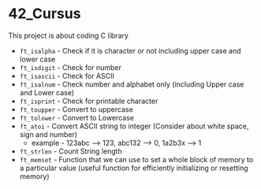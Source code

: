# 42_Cursus
This project is about coding C library

- `ft_isalpha` - Check if it is character or not including upper case and lower case
- `ft_isdigit` - Check for number
- `ft_isascii` - Check for ASCII
- `ft_isalnum` - Check number and alphabet only (including Upper case and Lower case)
- `ft_isprint` - Check for printable character 
- `ft_toupper` - Convert to uppercase
- `ft_tolower` - Convert to Lowercase
- `ft_atoi` - Convert ASCII string to integer (Consider about white space, sign and number)
  - example - 123abc --> 123, abc132 --> 0, 1a2b3x --> 1
- `ft_strlen` - Count String length
- `ft_memset` - Function that we can use to set a whole block of memory to a particular value (useful function for efficiently initializing or resetting memory)